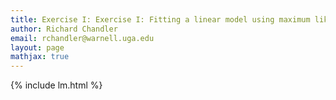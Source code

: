 ```yaml
---
title: Exercise I: Exercise I: Fitting a linear model using maximum likelihood and Gibbs sampling
author: Richard Chandler
email: rchandler@warnell.uga.edu
layout: page
mathjax: true
---
```



{% include lm.html %}



<!-- {% include mathjax.html %} -->
